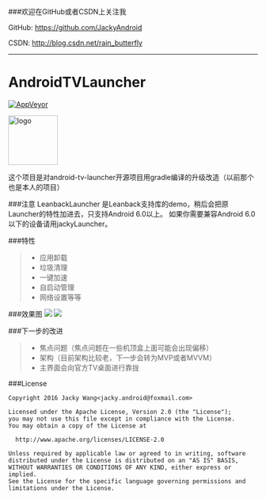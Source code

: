 ###欢迎在GitHub或者CSDN上关注我

GitHub: https://github.com/JackyAndroid

CSDN: http://blog.csdn.net/rain_butterfly

---
# AndroidTVLauncher
[![AppVeyor](https://img.shields.io/appveyor/ci/gruntjs/grunt.svg)](http://blog.csdn.net/rain_butterfly/article/details/44942747)

<img src="https://github.com/JackyAndroid/AndroidTVLauncher/blob/master/jackyLauncher/src/main/res/drawable-xhdpi/ic_launcher.png" width = "100" height = "100" alt="logo" align=center />

这个项目是对android-tv-launcher开源项目用gradle编译的升级改造（以前那个也是本人的项目）

###注意
LeanbackLauncher 是Leanback支持库的demo，稍后会把原Launcher的特性加进去，只支持Android 6.0以上。
如果你需要兼容Android 6.0以下的设备请用jackyLauncher。

###特性
> * 应用卸载
> * 垃圾清理
> * 一键加速
> * 自启动管理
> * 网络设置等等

###效果图
![](https://github.com/JackyAndroid/AndroidTVLauncher/blob/master/screenshots/androidtv-leanback-sample.png)
![](https://github.com/JackyAndroid/AndroidTVLauncher/blob/master/screenshots/atv-leanback-all.png)

###下一步的改进
> * 焦点问题（焦点问题在一些机顶盒上面可能会出现偏移）
> * 架构（目前架构比较老，下一步会转为MVP或者MVVM）
> * 主界面会向官方TV桌面进行靠拢

###License

    Copyright 2016 Jacky Wang<jacky.android@foxmail.com>

    Licensed under the Apache License, Version 2.0 (the "License");
    you may not use this file except in compliance with the License.
    You may obtain a copy of the License at

      http://www.apache.org/licenses/LICENSE-2.0

    Unless required by applicable law or agreed to in writing, software
    distributed under the License is distributed on an "AS IS" BASIS,
    WITHOUT WARRANTIES OR CONDITIONS OF ANY KIND, either express or implied.
    See the License for the specific language governing permissions and
    limitations under the License.
